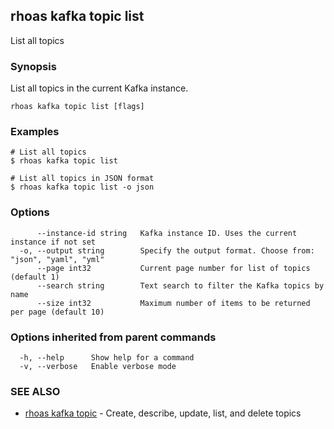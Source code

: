 ## rhoas kafka topic list

List all topics

### Synopsis

List all topics in the current Kafka instance.


```
rhoas kafka topic list [flags]
```

### Examples

```
# List all topics
$ rhoas kafka topic list

# List all topics in JSON format
$ rhoas kafka topic list -o json

```

### Options

```
      --instance-id string   Kafka instance ID. Uses the current instance if not set 
  -o, --output string        Specify the output format. Choose from: "json", "yaml", "yml"
      --page int32           Current page number for list of topics (default 1)
      --search string        Text search to filter the Kafka topics by name
      --size int32           Maximum number of items to be returned per page (default 10)
```

### Options inherited from parent commands

```
  -h, --help      Show help for a command
  -v, --verbose   Enable verbose mode
```

### SEE ALSO

* [rhoas kafka topic](rhoas_kafka_topic.md)	 - Create, describe, update, list, and delete topics

